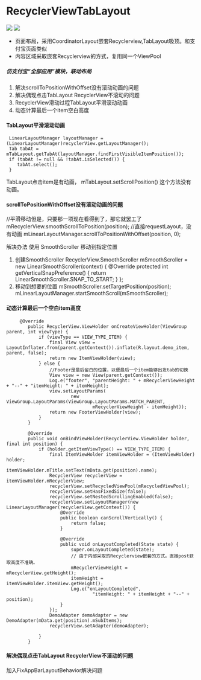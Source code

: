 # RecyclerViewTabLayout

![](http://cornflower1991.qiniudn.com/18-7-26/74742571.jpg)
![](http://cornflower1991.qiniudn.com/18-7-26/21495159.jpg)


- 页面布局，采用CoordinatorLayout嵌套Recyclerview,TabLayout吸顶。和支付宝页面类似
- 内容区域采取嵌套Recyclerview的方式，复用同一个ViewPool




##### 仿支付宝“全部应用”模块，联动布局
1. 解决scrollToPositionWithOffset没有滚动动画的问题
2. 解决偶现点击TabLayout RecyclerView不滚动的问题
3. RecyclerView滑动过程TabLayout平滑滚动动画 
4. 动态计算最后一个item空白高度

#### TabLayout平滑滚动动画
```
 LinearLayoutManager layoutManager =(LinearLayoutManager)recyclerView.getLayoutManager();
 Tab tabAt = mTabLayout.getTabAt(layoutManager.findFirstVisibleItemPosition());
 if (tabAt != null && !tabAt.isSelected()) {
    tabAt.select();
 }
```
TabLayout点击item是有动画， mTabLayout.setScrollPosition() 这个方法没有动画。

#### scrollToPositionWithOffset没有滚动动画的问题
//平滑移动但是，只要那一项现在看得到了，那它就罢工了
 mRecyclerView.smoothScrollToPosition(position);
//直接requestLayout，没有动画
 mLinearLayoutManager.scrollToPositionWithOffset(position, 0);

解决办法 使用 SmoothScroller 移动到指定位置
1. 创建SmoothScroller
RecyclerView.SmoothScroller mSmoothScroller = new LinearSmoothScroller(context) {
  @Override protected int getVerticalSnapPreference() {
    return LinearSmoothScroller.SNAP_TO_START;
  }
};
2. 移动到想要的位置
mSmoothScroller.setTargetPosition(position);
mLinearLayoutManager.startSmoothScroll(mSmoothScroller);

#### 动态计算最后一个空白item高度
```
     @Override
        public RecyclerView.ViewHolder onCreateViewHolder(ViewGroup parent, int viewType) {
            if (viewType == VIEW_TYPE_ITEM) {
                final View view = LayoutInflater.from(parent.getContext()).inflate(R.layout.demo_item, parent, false);
                return new ItemViewHolder(view);
            } else {
                //Footer是最后留白的位置，以便最后一个item能够出发tab的切换
                View view = new View(parent.getContext());
                Log.e("footer", "parentHeight: " + mRecyclerViewHeight + "--" + "itemHeight: " + itemHeight);
                view.setLayoutParams(
                        new ViewGroup.LayoutParams(ViewGroup.LayoutParams.MATCH_PARENT,
                                mRecyclerViewHeight - itemHeight));
                return new FooterViewHolder(view);
            }
        }

        @Override
        public void onBindViewHolder(RecyclerView.ViewHolder holder, final int position) {
            if (holder.getItemViewType() == VIEW_TYPE_ITEM) {
                final ItemViewHolder itemViewHolder = (ItemViewHolder) holder;
                itemViewHolder.mTitle.setText(mData.get(position).name);
                RecyclerView recyclerView = itemViewHolder.mRecyclerView;
                recyclerView.setRecycledViewPool(mRecycledViewPool);
                recyclerView.setHasFixedSize(false);
                recyclerView.setNestedScrollingEnabled(false);
                recyclerView.setLayoutManager(new LinearLayoutManager(recyclerView.getContext()) {
                    @Override
                    public boolean canScrollVertically() {
                        return false;
                    }

                    @Override
                    public void onLayoutCompleted(State state) {
                        super.onLayoutCompleted(state);
                        // 由于内部采取的Recyclerview嵌套的方式。直接post获取高度不准确。 
                        mRecyclerViewHeight = mRecyclerView.getHeight();
                        itemHeight = itemViewHolder.itemView.getHeight();
                        Log.e("onLayoutCompleted",
                                "itemHeight: " + itemHeight + "--" + position);
                    }
                });
                DemoAdapter demoAdapter = new DemoAdapter(mData.get(position).mSubItems);
                recyclerView.setAdapter(demoAdapter);

            }
        }
```

#### 解决偶现点击TabLayout RecyclerView不滚动的问题
加入FixAppBarLayoutBehavior解决问题


